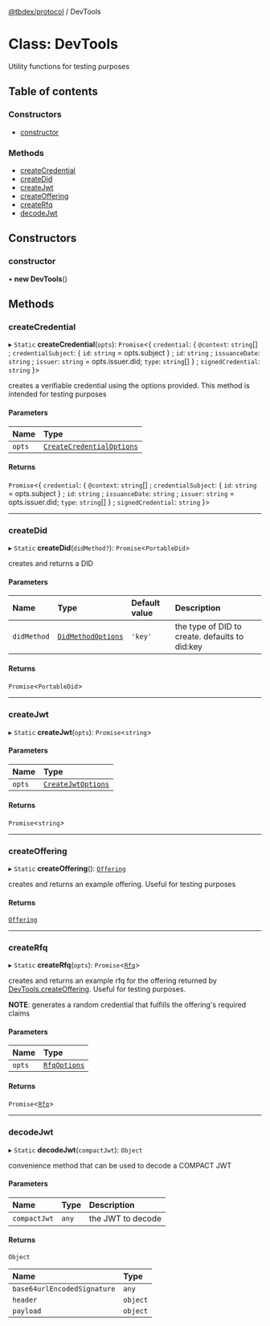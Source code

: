 [@tbdex/protocol](../index.md) / DevTools

# Class: DevTools

Utility functions for testing purposes

## Table of contents

### Constructors

- [constructor](DevTools.md#constructor)

### Methods

- [createCredential](DevTools.md#createcredential)
- [createDid](DevTools.md#createdid)
- [createJwt](DevTools.md#createjwt)
- [createOffering](DevTools.md#createoffering)
- [createRfq](DevTools.md#createrfq)
- [decodeJwt](DevTools.md#decodejwt)

## Constructors

### constructor

• **new DevTools**()

## Methods

### createCredential

▸ `Static` **createCredential**(`opts`): `Promise`<{ `credential`: { `@context`: `string`[] ; `credentialSubject`: { `id`: `string` = opts.subject } ; `id`: `string` ; `issuanceDate`: `string` ; `issuer`: `string` = opts.issuer.did; `type`: `string`[]  } ; `signedCredential`: `string`  }\>

creates a verifiable credential using the options provided. This method is intended for testing purposes

#### Parameters

| Name | Type |
| :------ | :------ |
| `opts` | [`CreateCredentialOptions`](../index.md#createcredentialoptions) |

#### Returns

`Promise`<{ `credential`: { `@context`: `string`[] ; `credentialSubject`: { `id`: `string` = opts.subject } ; `id`: `string` ; `issuanceDate`: `string` ; `issuer`: `string` = opts.issuer.did; `type`: `string`[]  } ; `signedCredential`: `string`  }\>

___

### createDid

▸ `Static` **createDid**(`didMethod?`): `Promise`<`PortableDid`\>

creates and returns a DID

#### Parameters

| Name | Type | Default value | Description |
| :------ | :------ | :------ | :------ |
| `didMethod` | [`DidMethodOptions`](../index.md#didmethodoptions) | `'key'` | the type of DID to create. defaults to did:key |

#### Returns

`Promise`<`PortableDid`\>

___

### createJwt

▸ `Static` **createJwt**(`opts`): `Promise`<`string`\>

#### Parameters

| Name | Type |
| :------ | :------ |
| `opts` | [`CreateJwtOptions`](../index.md#createjwtoptions) |

#### Returns

`Promise`<`string`\>

___

### createOffering

▸ `Static` **createOffering**(): [`Offering`](Offering.md)

creates and returns an example offering. Useful for testing purposes

#### Returns

[`Offering`](Offering.md)

___

### createRfq

▸ `Static` **createRfq**(`opts`): `Promise`<[`Rfq`](Rfq.md)\>

creates and returns an example rfq for the offering returned by [DevTools.createOffering](DevTools.md#createoffering).
Useful for testing purposes.

**NOTE**: generates a random credential that fulfills the offering's required claims

#### Parameters

| Name | Type |
| :------ | :------ |
| `opts` | [`RfqOptions`](../index.md#rfqoptions) |

#### Returns

`Promise`<[`Rfq`](Rfq.md)\>

___

### decodeJwt

▸ `Static` **decodeJwt**(`compactJwt`): `Object`

convenience method that can be used to decode a COMPACT JWT

#### Parameters

| Name | Type | Description |
| :------ | :------ | :------ |
| `compactJwt` | `any` | the JWT to decode |

#### Returns

`Object`

| Name | Type |
| :------ | :------ |
| `base64urlEncodedSignature` | `any` |
| `header` | `object` |
| `payload` | `object` |

